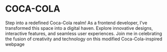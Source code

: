 # COCA-COLA
Step into a redefined Coca-Cola realm! As a frontend developer, I've transformed this space into a digital haven. Explore innovative designs, interactive features, and seamless user experiences. Join me in celebrating the fusion of creativity and technology on this modified Coca-Cola-inspired webpage
